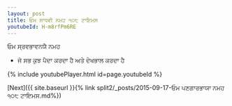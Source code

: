 ```yaml
---
layout: post
title: ਓਮ ਸਾਧਵੀ ਨਮਹ ੧੦੮ ਟਾਇਮਸ
youtubeId: H-m8rfPm6RE
---
```

 
 
 ਓਮ ਸ੍ਰਵਭਾਵਨਯੈ ਨਮਹ  
 
 -  ਜੋ ਸਭ ਕੁਝ ਪੈਦਾ ਕਰਦਾ ਹੈ ਅਤੇ ਦੇਖਭਾਲ ਕਰਦਾ ਹੈ 
 
  
 
  
 
 
 
 
 
 


{% include youtubePlayer.html id=page.youtubeId %}
 
[Next]({{ site.baseurl }}{% link  split2/_posts/2015-09-17-ਓਮ ਪਣਗਾਰਭਾਯਾ ਨਮਹ ੧੦੮ ਟਾਇਮਸ.md%})
 
